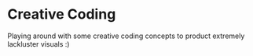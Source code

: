 # Creative Coding
Playing around with some creative coding concepts to product extremely lackluster visuals :)

